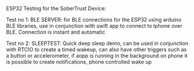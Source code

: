 ESP32 Testing for the SoberTrust Device:

Test no 1:
BLE SERVER:
for BLE connections for the ESP32 using arduino BLE libraries, use in conjunction with swift app to connect to Iphone over BLE. Connection is instant and automatic

Test no 2:
SLEEPTEST:
Quick deep sleep demo, can be used in conjunction with RTCIO to create a timed wakeup, can also have other triggers such as a button or accelerometer, if aopp is running in the background on phone it is possible to create notifications, phone controlled wake up
